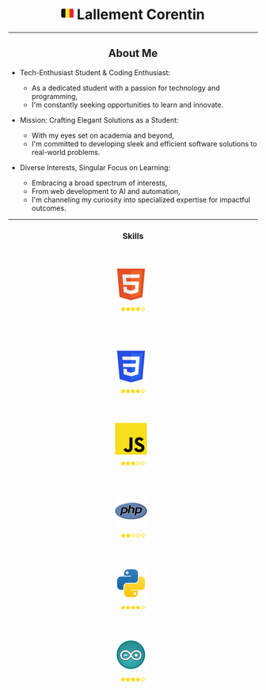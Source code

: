 <h1 align="center"> <img src="assets/flags/flag-belgium.svg" width="25em"> Lallement Corentin </h1>

---

<h2 align="center">About Me</h2>

- Tech-Enthusiast Student & Coding Enthusiast:
  - As a dedicated student with a passion for technology and programming,
  - I'm constantly seeking opportunities to learn and innovate.

- Mission: Crafting Elegant Solutions as a Student:
  - With my eyes set on academia and beyond,
  - I'm committed to developing sleek and efficient software solutions to real-world problems.

- Diverse Interests, Singular Focus on Learning:
  - Embracing a broad spectrum of interests,
  - From web development to AI and automation,
  - I'm channeling my curiosity into specialized expertise for impactful outcomes.

---

<h3 align="center">Skills</h3>

<div align="center" id="skills">
  <div style="width: 5.5rem; border-radius: 8px; padding: 20px; margin: 20px; display: inline-block;">
  <img style="margin-right: 0.5rem; width: 4rem;" src="assets/icons/html5.svg" width="25em">
  <div style="display: flex; justify-content: center; margin-top: 10px;">
    <img src="assets/stars/star-solid.svg" width="10em">
    <img src="assets/stars/star-solid.svg" width="10em">
    <img src="assets/stars/star-solid.svg" width="10em">
    <img src="assets/stars/star-solid.svg" width="10em">
    <img src="assets/stars/star-regular.svg" width="10em">
  </div>
</div>

<div style="width: 5.5rem; border-radius: 8px; padding: 20px; margin: 20px;">
  <img style="margin-right: 0.5rem; width: 4rem;" src="assets/icons/css3.svg" width="25em">
  <div style="display: flex; justify-content: center; margin-top: 10px;">
    <img src="assets/stars/star-solid.svg" width="10em">
    <img src="assets/stars/star-solid.svg" width="10em">
    <img src="assets/stars/star-solid.svg" width="10em">
    <img src="assets/stars/star-solid.svg" width="10em">
    <img src="assets/stars/star-regular.svg" width="10em">
  </div>
</div>

<div style="width: 5.5rem; border-radius: 8px; padding: 20px; margin: 20px;">
  <img style="margin-right: 0.5rem; width: 4rem;" src="assets/icons/javascript.svg" width="25em">
  <div style="display: flex; justify-content: center; margin-top: 10px;">
    <img src="assets/stars/star-solid.svg" width="10em">
    <img src="assets/stars/star-solid.svg" width="10em">
    <img src="assets/stars/star-solid.svg" width="10em">
    <img src="assets/stars/star-regular.svg" width="10em">
    <img src="assets/stars/star-regular.svg" width="10em">
  </div>
</div>

<div style="width: 5.5rem; border-radius: 8px; padding: 20px; margin: 20px;">
  <img style="margin-right: 0.5rem; width: 4rem;" src="assets/icons/php.svg" width="25em">
  <div style="display: flex; justify-content: center; margin-top: 10px;">
    <img src="assets/stars/star-solid.svg" width="10em">
    <img src="assets/stars/star-solid.svg" width="10em">
    <img src="assets/stars/star-regular.svg" width="10em">
    <img src="assets/stars/star-regular.svg" width="10em">
    <img src="assets/stars/star-regular.svg" width="10em">
  </div>
</div>

<div style="width: 5.5rem; border-radius: 8px; padding: 20px; margin: 20px;">
  <img style="margin-right: 0.5rem; width: 4rem;" src="assets/icons/python.svg" width="25em">
  <div style="display: flex; justify-content: center; margin-top: 10px;">
    <img src="assets/stars/star-solid.svg" width="10em">
    <img src="assets/stars/star-solid.svg" width="10em">
    <img src="assets/stars/star-solid.svg" width="10em">
    <img src="assets/stars/star-solid.svg" width="10em">
    <img src="assets/stars/star-regular.svg" width="10em">
  </div>
</div>

<div style="width: 5.5rem; border-radius: 8px; padding: 20px; margin: 20px;">
  <img style="margin-right: 0.5rem; width: 4rem;" src="assets/icons/arduino.svg" width="25em">
  <div style="display: flex; justify-content: center; margin-top: 10px;">
    <img src="assets/stars/star-solid.svg" width="10em">
    <img src="assets/stars/star-solid.svg" width="10em">
    <img src="assets/stars/star-solid.svg" width="10em">
    <img src="assets/stars/star-solid.svg" width="10em">
    <img src="assets/stars/star-regular.svg" width="10em">
  </div>
</div>
</div>

